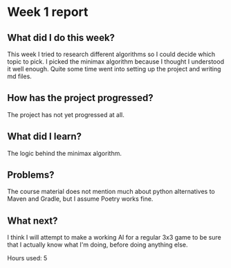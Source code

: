 # Week 1 report

## What did I do this week?

This week I tried to research different algorithms so I could decide which topic to pick. I picked the minimax algorithm because I thought I understood it well enough.
Quite some time went into setting up the project and writing md files. 

## How has the project progressed?

The project has not yet progressed at all.

## What did I learn?

The logic behind the minimax algorithm.

## Problems?

The course material does not mention much about python alternatives to Maven and Gradle, but I assume Poetry works fine. 

## What next?

I think I will attempt to make a working AI for a regular 3x3 game to be sure that I actually know what I'm doing, before doing anything else.

Hours used: 5
